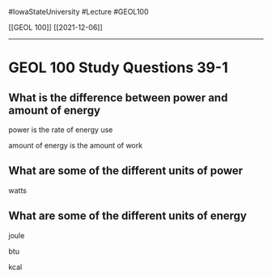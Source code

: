 
#IowaStateUniversity  #Lecture  #GEOL100

[[GEOL 100]] [[2021-12-06]]

---


# GEOL 100 Study Questions 39-1

## What is the difference between power and amount of energy 

power is the rate of energy use 

amount of energy is the amount of work

## What are some of the different units of power

watts 


## What are some of the different units of energy 

joule 

btu 

kcal